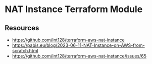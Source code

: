# NAT Instance Terraform Module

## Resources

* https://github.com/int128/terraform-aws-nat-instance
* https://pabis.eu/blog/2023-06-11-NAT-Instance-on-AWS-from-scratch.html
* https://github.com/int128/terraform-aws-nat-instance/issues/65
